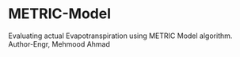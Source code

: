 # METRIC-Model
Evaluating actual Evapotranspiration using METRIC Model algorithm.<br>
Author-Engr, Mehmood Ahmad
